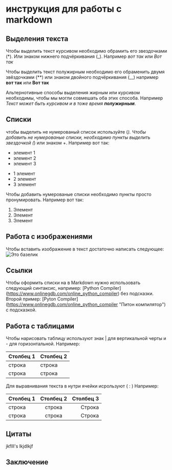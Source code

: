 # инструкция для работы с markdown

## Выделения текста

Чтобы выделить текст курсивом необходимо обрамить его звездочками (*). Или знаком нижнего подчёркивания (_).  Например *вот так* или _Вот так_


Чтобы выделить текст полужирным необходимо его обраменить двумя звёздочками (**) или знаком двойного подчёркивания (__) например **вот так** или __Вот так__

Альтернотивные способы выделения жирным или курсивом необходимы, чтобы мы могли совмешать оба этих способа. Например _Текст может быть курсивом и в тоже время **полужирным**_.


## Списки

чтобы выделить не нумерованый список используйте (*).
Чтобы добавить не нумерованые списки, необхадимо пункты выделить звездочкой (*) или знаком +. Например вот так:
* элемент 1
* элемент 2
* элемент 3

+ 1 элемент
+ 2 элемент
+ 3 элемент

Чтобы добавить нумерованые списки необходимо пункты просто пронумировать. Например вот так:
1. Элемент
2. Элемент
3. Элемент

## Работа с изображениями

Чтобы вставить изображение в текст достаточно написать следующее:
![Это базелик](bazelik.jpg)
## Ссылки
Чтобы оформить списки на в Markdown нужно использовать следующий синтаксис, например:
[Python Compiler] (https://www.onlinegdb.com/online_python_compiler) без подсказки.
Второй пример:
[Pyton Compiler] (https://www.onlinegdb.com/online_python_compiler "Питон компилятор") с подсказкой.

## Работа с таблицами
Чтобы нарисовать таблицу используют знак | для вертикальной черты и - для горизонтальной.
Например:

| Столбец 1 | Столбец 2 |
|-----------|-----------|
| строка    | строка    |
|    строка | строка    |

Для выравнивания текста в нутри ячейки исрользуют ( : )
Например:

| Столбец 1 | Столбец 2 | Столбец 3 |
|:--------- |:---------:| ---------:|
| строка    | строка    | Строка    |
| строка    | строка    | Строка    |



## Цитаты
jkflll's
lkjdlkjf

## Заключение
